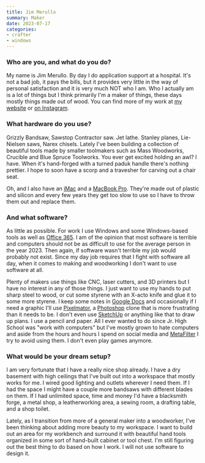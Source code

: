 ```yaml
---
title: Jim Merullo
summary: Maker
date: 2023-07-17
categories:
- crafter
- windows
---
```


### Who are you, and what do you do?

My name is Jim Merullo. By day I do application support at a hospital. It's not a bad job, it pays the bills, but it provides very little in the way of personal satisfaction and it is very much NOT who I am. Who I actually am is a lot of things but I think primarily I'm a maker of things, these days mostly things made out of wood. You can find more of my work at [my website](https://www.jimmerullo.com/ "Jim's website.") or [on Instagram](https://instagram.com/merulloshop/ "Jim's Instagram account.").

### What hardware do you use?

Grizzly Bandsaw, Sawstop Contractor saw. Jet lathe. Stanley planes, Lie-Nielsen saws, Narex chisels. Lately I've been building a collection of beautiful tools made by smaller toolmakers such as Mass Woodworks, Crucible and Blue Spruce Toolworks. You ever get excited holding an awl? I have. When it's hand-forged with a turned paduk handle there's nothing prettier. I hope to soon have a scorp and a travesher for carving out a chair seat.

Oh, and I also have an [iMac][] and a [MacBook Pro][macbook-pro]. They're made out of plastic and silicon and every few years they get too slow to use so I have to throw them out and replace them.

### And what software?

As little as possible. For work I use Windows and some Windows-based tools as well as [Office 365][office-365]. I am of the opinion that most software is terrible and computers should not be as difficult to use for the average person in the year 2023. Then again, if software wasn't terrible my job would probably not exist. Since my day job requires that I fight with software all day, when it comes to making and woodworking I don't want to use software at all.

Plenty of makers use things like CNC, laser cutters, and 3D printers but I have no interest in any of those things. I just want to use my hands to put sharp steel to wood, or cut some styrene with an X-acto knife and glue it to some more styrene. I keep some notes in [Google Docs][google-docs] and occasionally if I need a graphic I'll use [Pixelmator][], a [Photoshop][] clone that is more frustrating than it needs to be. I don't even use [SketchUp][] or anything like that to draw up plans. I use a pencil and paper. All I ever wanted to do since Jr. High School was "work with computers" but I've mostly grown to hate computers and aside from the hours and hours I spend on social media and [MetaFilter][] I try to avoid using them. I don't even play games anymore.

### What would be your dream setup?

I am very fortunate that I have a really nice shop already. I have a dry basement with high ceilings that I've built out into a workspace that mostly works for me. I wired good lighting and outlets wherever I need them. If I had the space I might have a couple more bandsaws with different blades on them. If I had unlimited space, time and money I'd have a blacksmith forge, a metal shop, a leatherworking area, a sewing room, a drafting table, and a shop toilet.

Lately, as I transition from more of a general maker into a woodworker, I've been thinking about adding more beauty to my workspace. I want to build out an area for my workbench and surround it with beautiful hand tools organized in some sort of hand-built cabinet or tool chest. I'm still figuring out the best thing to do based on how I work. I will not use software to design it.

[google-docs]: https://en.wikipedia.org/wiki/Google_Docs "A web-based office suite."
[imac]: https://www.apple.com/imac-24/ "An all-in-one computer."
[macbook-pro]: https://www.apple.com/macbook-pro/ "A laptop."
[metafilter]: https://www.metafilter.com/ "A community website."
[office-365]: https://en.wikipedia.org/wiki/Office_365 "A hosted office suite."
[photoshop]: https://www.adobe.com/products/photoshop.html "A bitmap image editor."
[pixelmator]: http://web.archive.org/web/20230419034642/https://www.pixelmator.com/mac/ "An image editor for the Mac."
[sketchup]: https://www.sketchup.com/ "3D modeling software."
